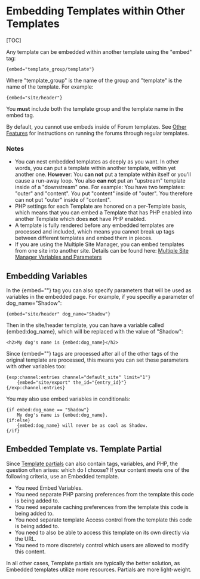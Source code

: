 <!--
    This source file is part of the open source project
    ExpressionEngine User Guide (https://github.com/ExpressionEngine/ExpressionEngine-User-Guide)

    @link      https://expressionengine.com/
    @copyright Copyright (c) 2003-2020, Packet Tide, LLC (https://ellislab.com)
    @license   https://expressionengine.com/license Licensed under Apache License, Version 2.0
-->

# Embedding Templates within Other Templates

[TOC]

Any template can be embedded within another template using the "embed" tag:

    {embed="template_group/template"}

Where "template_group" is the name of the group and "template" is the name of the template. For example:

    {embed="site/header"}

You **must** include both the template group and the template name in the embed tag.

By default, you cannot use embeds inside of Forum templates. See [Other Features](add-ons/forum/other-features.md) for instructions on running the forums through regular templates.

### Notes

- You can nest embedded templates as deeply as you want. In other words, you can put a template within another template, within yet another one. **However**: You **can not** put a template within itself or you'll cause a run-away loop. You also **can not** put an "upstream" template inside of a "downstream" one. For example: You have two templates: "outer" and "content". You put "content" inside of "outer". You therefore can not put "outer" inside of "content".
- PHP settings for each Template are honored on a per-Template basis, which means that you can embed a Template that has PHP enabled into another Template which does **not** have PHP enabled.
- A template is fully rendered before any embedded templates are processed and included, which means you cannot break up tags between different templates and embed them in pieces.
- If you are using the Multiple Site Manager, you can embed templates from one site into another site. Details can be found here: [Multiple Site Manager Variables and Parameters](msm/code.md)

## Embedding Variables

In the {embed=""} tag you can also specify parameters that will be used as variables in the embedded page. For example, if you specifiy a parameter of dog_name="Shadow":

    {embed="site/header" dog_name="Shadow"}

Then in the site/header template, you can have a variable called {embed:dog_name}, which will be replaced with the value of "Shadow":

    <h2>My dog's name is {embed:dog_name}</h2>

Since {embed=""} tags are processed after all of the other tags of the original template are processed, this means you can set these parameters with other variables too:

    {exp:channel:entries channel="default_site" limit="1"}
        {embed="site/export" the_id="{entry_id}"}
    {/exp:channel:entries}

You may also use embed variables in conditionals:

    {if embed:dog_name == "Shadow"}
        My dog's name is {embed:dog_name}.
    {if:else}
        {embed:dog_name} will never be as cool as Shadow.
    {/if}

## Embedded Template vs. Template Partial

Since [Template partials](templates/partials.md) can also contain tags, variables, and PHP, the question often arises: which do I choose? If your content meets one of the following criteria, use an Embedded template.

- You need Embed Variables.
- You need separate PHP parsing preferences from the template this code is being added to.
- You need separate caching preferences from the template this code is being added to.
- You need separate template Access control from the template this code is being added to.
- You need to also be able to access this template on its own directly via the URL.
- You need to more discretely control which users are allowed to modify this content.

In all other cases, Template partials are typically the better solution, as Embedded templates utilize more resources. Partials are more light-weight.
